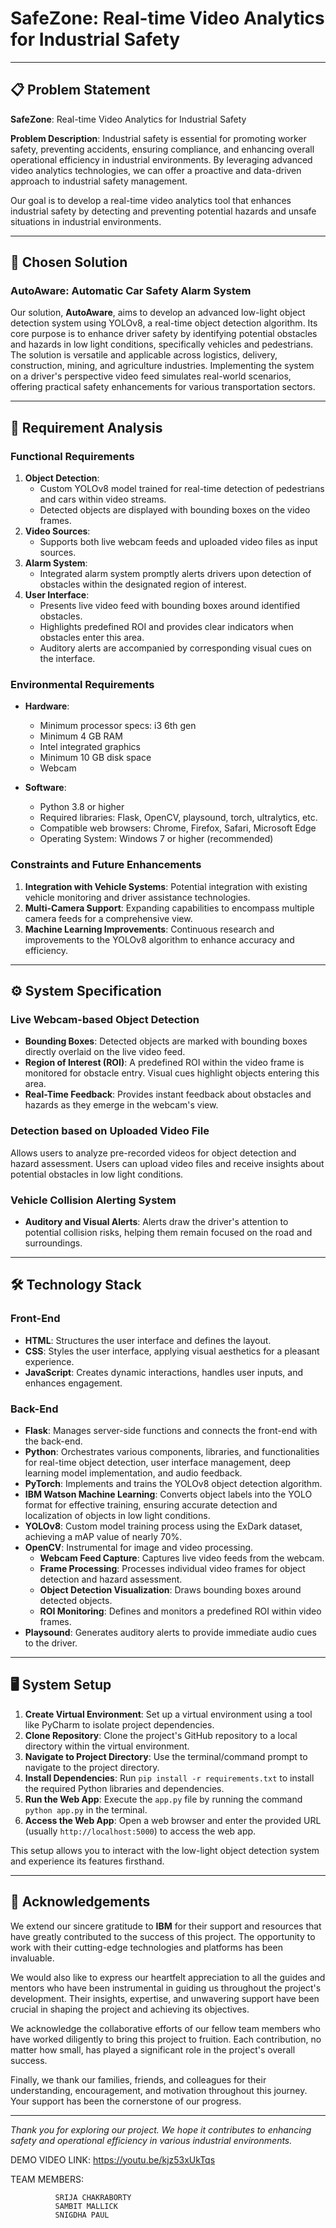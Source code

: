 # SafeZone: Real-time Video Analytics for Industrial Safety

---

## 📋 Problem Statement

**SafeZone**: Real-time Video Analytics for Industrial Safety

**Problem Description**: Industrial safety is essential for promoting worker safety, preventing accidents, ensuring compliance, and enhancing overall operational efficiency in industrial environments. By leveraging advanced video analytics technologies, we can offer a proactive and data-driven approach to industrial safety management.

Our goal is to develop a real-time video analytics tool that enhances industrial safety by detecting and preventing potential hazards and unsafe situations in industrial environments.

---

## 🚀 Chosen Solution

### AutoAware: Automatic Car Safety Alarm System

Our solution, **AutoAware**, aims to develop an advanced low-light object detection system using YOLOv8, a real-time object detection algorithm. Its core purpose is to enhance driver safety by identifying potential obstacles and hazards in low light conditions, specifically vehicles and pedestrians. The solution is versatile and applicable across logistics, delivery, construction, mining, and agriculture industries. Implementing the system on a driver's perspective video feed simulates real-world scenarios, offering practical safety enhancements for various transportation sectors.

---

## 📝 Requirement Analysis

### Functional Requirements

1. **Object Detection**: 
    - Custom YOLOv8 model trained for real-time detection of pedestrians and cars within video streams.
    - Detected objects are displayed with bounding boxes on the video frames.
2. **Video Sources**:
    - Supports both live webcam feeds and uploaded video files as input sources.
3. **Alarm System**: 
    - Integrated alarm system promptly alerts drivers upon detection of obstacles within the designated region of interest.
4. **User Interface**: 
    - Presents live video feed with bounding boxes around identified obstacles.
    - Highlights predefined ROI and provides clear indicators when obstacles enter this area.
    - Auditory alerts are accompanied by corresponding visual cues on the interface.

### Environmental Requirements

- **Hardware**:
  - Minimum processor specs: i3 6th gen
  - Minimum 4 GB RAM
  - Intel integrated graphics
  - Minimum 10 GB disk space
  - Webcam

- **Software**:
  - Python 3.8 or higher
  - Required libraries: Flask, OpenCV, playsound, torch, ultralytics, etc.
  - Compatible web browsers: Chrome, Firefox, Safari, Microsoft Edge
  - Operating System: Windows 7 or higher (recommended)

### Constraints and Future Enhancements

1. **Integration with Vehicle Systems**: Potential integration with existing vehicle monitoring and driver assistance technologies.
2. **Multi-Camera Support**: Expanding capabilities to encompass multiple camera feeds for a comprehensive view.
3. **Machine Learning Improvements**: Continuous research and improvements to the YOLOv8 algorithm to enhance accuracy and efficiency.

---

## ⚙️ System Specification

### Live Webcam-based Object Detection

- **Bounding Boxes**: Detected objects are marked with bounding boxes directly overlaid on the live video feed.
- **Region of Interest (ROI)**: A predefined ROI within the video frame is monitored for obstacle entry. Visual cues highlight objects entering this area.
- **Real-Time Feedback**: Provides instant feedback about obstacles and hazards as they emerge in the webcam's view.

### Detection based on Uploaded Video File

Allows users to analyze pre-recorded videos for object detection and hazard assessment. Users can upload video files and receive insights about potential obstacles in low light conditions.

### Vehicle Collision Alerting System

- **Auditory and Visual Alerts**: Alerts draw the driver's attention to potential collision risks, helping them remain focused on the road and surroundings.

---

## 🛠️ Technology Stack

### Front-End

- **HTML**: Structures the user interface and defines the layout.
- **CSS**: Styles the user interface, applying visual aesthetics for a pleasant experience.
- **JavaScript**: Creates dynamic interactions, handles user inputs, and enhances engagement.

### Back-End

- **Flask**: Manages server-side functions and connects the front-end with the back-end.
- **Python**: Orchestrates various components, libraries, and functionalities for real-time object detection, user interface management, deep learning model implementation, and audio feedback.
- **PyTorch**: Implements and trains the YOLOv8 object detection algorithm.
- **IBM Watson Machine Learning**: Converts object labels into the YOLO format for effective training, ensuring accurate detection and localization of objects in low light conditions.
- **YOLOv8**: Custom model training process using the ExDark dataset, achieving a mAP value of nearly 70%.
- **OpenCV**: Instrumental for image and video processing.
  - **Webcam Feed Capture**: Captures live video feeds from the webcam.
  - **Frame Processing**: Processes individual video frames for object detection and hazard assessment.
  - **Object Detection Visualization**: Draws bounding boxes around detected objects.
  - **ROI Monitoring**: Defines and monitors a predefined ROI within video frames.
- **Playsound**: Generates auditory alerts to provide immediate audio cues to the driver.

---

## 🖥️ System Setup

1. **Create Virtual Environment**: Set up a virtual environment using a tool like PyCharm to isolate project dependencies.
2. **Clone Repository**: Clone the project's GitHub repository to a local directory within the virtual environment.
3. **Navigate to Project Directory**: Use the terminal/command prompt to navigate to the project directory.
4. **Install Dependencies**: Run `pip install -r requirements.txt` to install the required Python libraries and dependencies.
5. **Run the Web App**: Execute the `app.py` file by running the command `python app.py` in the terminal.
6. **Access the Web App**: Open a web browser and enter the provided URL (usually `http://localhost:5000`) to access the web app.

This setup allows you to interact with the low-light object detection system and experience its features firsthand.

---

## 🙏 Acknowledgements

We extend our sincere gratitude to **IBM** for their support and resources that have greatly contributed to the success of this project. The opportunity to work with their cutting-edge technologies and platforms has been invaluable.

We would also like to express our heartfelt appreciation to all the guides and mentors who have been instrumental in guiding us throughout the project's development. Their insights, expertise, and unwavering support have been crucial in shaping the project and achieving its objectives.

We acknowledge the collaborative efforts of our fellow team members who have worked diligently to bring this project to fruition. Each contribution, no matter how small, has played a significant role in the project's overall success.

Finally, we thank our families, friends, and colleagues for their understanding, encouragement, and motivation throughout this journey. Your support has been the cornerstone of our progress.

---

*Thank you for exploring our project. We hope it contributes to enhancing safety and operational efficiency in various industrial environments.*





DEMO VIDEO LINK: https://youtu.be/kjz53xUkTqs


TEAM MEMBERS: 

              SRIJA CHAKRABORTY
              SAMBIT MALLICK 
              SNIGDHA PAUL
